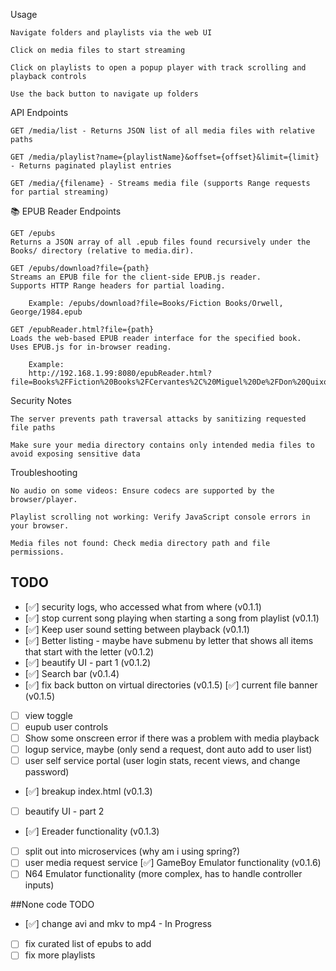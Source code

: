 Usage

    Navigate folders and playlists via the web UI

    Click on media files to start streaming

    Click on playlists to open a popup player with track scrolling and playback controls

    Use the back button to navigate up folders

API Endpoints

    GET /media/list - Returns JSON list of all media files with relative paths

    GET /media/playlist?name={playlistName}&offset={offset}&limit={limit} - Returns paginated playlist entries

    GET /media/{filename} - Streams media file (supports Range requests for partial streaming)
	
	
📚 EPUB Reader Endpoints

    GET /epubs
    Returns a JSON array of all .epub files found recursively under the Books/ directory (relative to media.dir).

    GET /epubs/download?file={path}
    Streams an EPUB file for the client-side EPUB.js reader.
    Supports HTTP Range headers for partial loading.

        Example: /epubs/download?file=Books/Fiction Books/Orwell, George/1984.epub

    GET /epubReader.html?file={path}
    Loads the web-based EPUB reader interface for the specified book.
    Uses EPUB.js for in-browser reading.

        Example:
        http://192.168.1.99:8080/epubReader.html?file=Books%2FFiction%20Books%2FCervantes%2C%20Miguel%20De%2FDon%20Quixote.epub


Security Notes

    The server prevents path traversal attacks by sanitizing requested file paths

    Make sure your media directory contains only intended media files to avoid exposing sensitive data

Troubleshooting

    No audio on some videos: Ensure codecs are supported by the browser/player.

    Playlist scrolling not working: Verify JavaScript console errors in your browser.

    Media files not found: Check media directory path and file permissions.

## TODO

- [✅] security logs, who accessed what from where (v0.1.1)
- [✅] stop current song playing when starting a song from playlist (v0.1.1)
- [✅] Keep user sound setting between playback (v0.1.1)
- [✅] Better listing - maybe have submenu by letter that shows all items that start with the letter (v0.1.2)
- [✅] beautify UI - part 1 (v0.1.2)
- [✅] Search bar (v0.1.4)
- [✅] fix back button on virtual directories (v0.1.5)
  [✅] current file banner (v0.1.5)
- [ ] view toggle
- [ ] eupub user controls
- [ ] Show some onscreen error if there was a problem with media playback
- [ ] logup service, maybe (only send a request, dont auto add to user list)
- [ ] user self service portal (user login stats, recent views, and change password)
- [✅] breakup index.html (v0.1.3)
- [ ] beautify UI - part 2
- [✅] Ereader functionality (v0.1.3)
- [ ] split out into microservices (why am i using spring?)
- [ ] user media request service
  [✅] GameBoy Emulator functionality (v0.1.6)
- [ ] N64 Emulator functionality (more complex, has to handle controller inputs)

##None code TODO
- [✅] change avi and mkv to mp4 - In Progress
- [ ] fix curated list of epubs to add
- [ ] fix more playlists